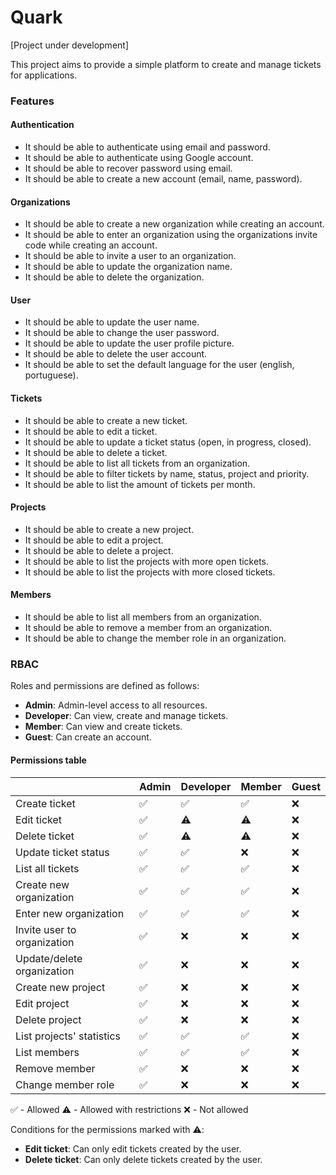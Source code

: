 # Quark

[Project under development]

This project aims to provide a simple platform to create and manage tickets for applications.

### Features

#### Authentication

- It should be able to authenticate using email and password.
- It should be able to authenticate using Google account.
- It should be able to recover password using email.
- It should be able to create a new account (email, name, password).

#### Organizations

- It should be able to create a new organization while creating an account.
- It should be able to enter an organization using the organizations invite code while creating an account.
- It should be able to invite a user to an organization.
- It should be able to update the organization name.
- It should be able to delete the organization.

#### User

- It should be able to update the user name.
- It should be able to change the user password.
- It should be able to update the user profile picture.
- It should be able to delete the user account.
- It should be able to set the default language for the user (english, portuguese).

#### Tickets

- It should be able to create a new ticket.
- It should be able to edit a ticket.
- It should be able to update a ticket status (open, in progress, closed).
- It should be able to delete a ticket.
- It should be able to list all tickets from an organization.
- It should be able to filter tickets by name, status, project and priority.
- It should be able to list the amount of tickets per month.

#### Projects

- It should be able to create a new project.
- It should be able to edit a project.
- It should be able to delete a project.
- It should be able to list the projects with more open tickets.
- It should be able to list the projects with more closed tickets.

#### Members

- It should be able to list all members from an organization.
- It should be able to remove a member from an organization.
- It should be able to change the member role in an organization.

### RBAC

Roles and permissions are defined as follows:

- **Admin**: Admin-level access to all resources.
- **Developer**: Can view, create and manage tickets.
- **Member**: Can view and create tickets.
- **Guest**: Can create an account.

#### Permissions table

|                             | Admin | Developer | Member | Guest |
| --------------------------- | ----- | --------- | ------ | ----- |
| Create ticket               | ✅    | ✅        | ✅     | ❌    |
| Edit ticket                 | ✅    | ⚠️        | ⚠️     | ❌    |
| Delete ticket               | ✅    | ⚠️        | ⚠️     | ❌    |
| Update ticket status        | ✅    | ✅        | ❌     | ❌    |
| List all tickets            | ✅    | ✅        | ✅     | ❌    |
| Create new organization     | ✅    | ✅        | ✅     | ❌    |
| Enter new organization      | ✅    | ✅        | ✅     | ❌    |
| Invite user to organization | ✅    | ❌        | ❌     | ❌    |
| Update/delete organization  | ✅    | ❌        | ❌     | ❌    |
| Create new project          | ✅    | ❌        | ❌     | ❌    |
| Edit project                | ✅    | ❌        | ❌     | ❌    |
| Delete project              | ✅    | ❌        | ❌     | ❌    |
| List projects' statistics   | ✅    | ✅        | ✅     | ❌    |
| List members                | ✅    | ✅        | ✅     | ❌    |
| Remove member               | ✅    | ❌        | ❌     | ❌    |
| Change member role          | ✅    | ❌        | ❌     | ❌    |

✅ - Allowed
⚠️ - Allowed with restrictions
❌ - Not allowed

Conditions for the permissions marked with ⚠️:

- **Edit ticket**: Can only edit tickets created by the user.
- **Delete ticket**: Can only delete tickets created by the user.
